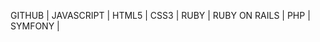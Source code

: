 GITHUB | 
JAVASCRIPT | 
HTML5 | 
CSS3 | 
RUBY | 
RUBY ON RAILS | 
PHP | 
SYMFONY | 






















































